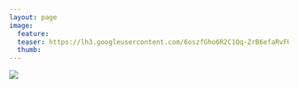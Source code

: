 ```yaml
---
layout: page
image:
  feature:
  teaser: https://lh3.googleusercontent.com/6oszfGho6R2C1Qq-ZrB6efaRvFUWBDM8uJZCA3anpBs=w245
  thumb:
---
```


![](https://lh3.googleusercontent.com/U7KOXcCeDyln3yrxZOuGp0QU9ceFwvcj2Ka9doGzfoI=w800)
